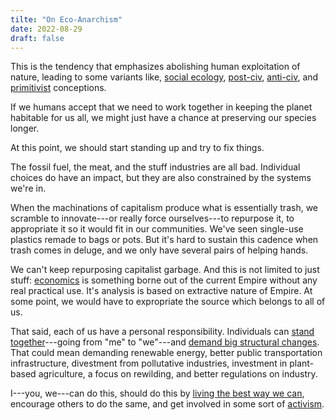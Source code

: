 ```yaml
---
tilte: "On Eco-Anarchism"
date: 2022-08-29
draft: false
---
```


This is the tendency that emphasizes abolishing human exploitation of nature,
leading to some variants like,
[social ecology](/social-ecology),
[post-civ](/post-civ),
[anti-civ](/anti-civ),
and [primitivist](/primitivism) conceptions.

If we humans accept that we need to work together in keeping the planet
habitable for us all, we might just have a chance at preserving our species
longer.

At this point, we should start standing up and try to fix things.

The fossil fuel, the meat, and the stuff industries are all bad.
Individual choices do have an impact,
but they are also constrained by the systems we're in.

When the machinations of capitalism produce what is essentially trash,
we scramble to innovate---or really force ourselves---to repurpose it,
to appropriate it so it would fit in our communities. We've seen
single-use plastics remade to bags or pots.
But it's hard to sustain this cadence when trash comes in deluge, and we
only have several pairs of helping hands.

We can't keep repurposing capitalist garbage. And this is not limited to
just stuff: [economics](/economics) is something borne out of the
current Empire without any real practical use. It's analysis is based on
extractive nature of Empire. At some point, we would have to expropriate
the source which belongs to all of us.

That said, each of us have a personal responsibility. Individuals can
[stand together](/mutual-aid)---going from "me" to "we"---and [demand
big structural changes](/revolution). That could mean demanding
renewable energy, better public transportation infrastructure,
divestment from pollutative industries, investment in plant-based
agriculture, a focus on rewilding, and better regulations on industry.

I---you, we---can do this, should do this by
[living the best way we can](/simple-living),
encourage others to do the same,
and get involved in some sort of [activism](/activism).
